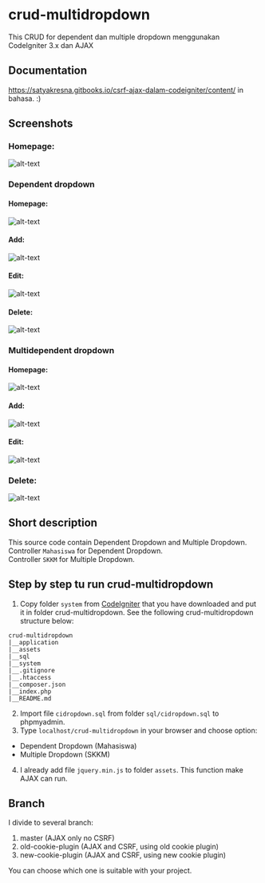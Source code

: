 # crud-multidropdown
This CRUD for dependent dan multiple dropdown menggunakan CodeIgniter 3.x dan AJAX

## Documentation
https://satyakresna.gitbooks.io/csrf-ajax-dalam-codeigniter/content/ in bahasa. :)

## Screenshots
### Homepage: <br>
![alt-text](https://github.com/satyakresna/crud-multidropdown/blob/old-cookie-plugin/screenshots/homepage.png "Homepage") <br>

### Dependent dropdown <br>
#### Homepage: <br>
![alt-text](https://github.com/satyakresna/crud-multidropdown/blob/old-cookie-plugin/screenshots/dependent%20dropdown.png "Dependent Dropdown homepage")<br>
#### Add: <br>
![alt-text](https://github.com/satyakresna/crud-multidropdown/blob/old-cookie-plugin/screenshots/dependent%20dropdown%20add.png "Dependent Dropdown Add")<br>
#### Edit: <br>
![alt-text](https://github.com/satyakresna/crud-multidropdown/blob/old-cookie-plugin/screenshots/dependent%20dropdown%20edit.png "Dependent Dropdown Edit")<br>
#### Delete: <br>
![alt-text](https://github.com/satyakresna/crud-multidropdown/blob/old-cookie-plugin/screenshots/dependent%20dropdown%20delete.png "Dependent Dropdown Delete")<br>

### Multidependent dropdown <br>
#### Homepage: <br>
![alt-text](https://github.com/satyakresna/crud-multidropdown/blob/old-cookie-plugin/screenshots/Multidependent%20dropdown.png "Multidependent dropdown homepage")<br>
#### Add: <br>
![alt-text](https://github.com/satyakresna/crud-multidropdown/blob/old-cookie-plugin/screenshots/Multidependent%20dropdown%20add.png "Dependent Dropdown Add")<br>
#### Edit: <br>
![alt-text](https://github.com/satyakresna/crud-multidropdown/blob/old-cookie-plugin/screenshots/Multidependent%20dropdown%20edit.png "Multidependent dropdown Edit")<br>
### Delete: <br>
![alt-text](https://github.com/satyakresna/crud-multidropdown/blob/old-cookie-plugin/screenshots/Multidependent%20dropdown%20delete.png "Multidependent dropdown Delete")<br>

## Short description
This source code contain Dependent Dropdown and Multiple Dropdown. <br>
Controller `Mahasiswa` for Dependent Dropdown. <br>
Controller `SKKM` for Multiple Dropdown. <br>

## Step by step tu run crud-multidropdown
1. Copy folder `system` from [CodeIgniter](https://codeigniter.com/download) that you have downloaded and put it in folder crud-multidropdown.
See the following crud-multidropdown structure below:
```
crud-multidropdown
|__application
|__assets
|__sql
|__system
|__.gitignore
|__.htaccess
|__composer.json
|__index.php
|__README.md
```
2. Import file `cidropdown.sql` from folder `sql/cidropdown.sql` to phpmyadmin.
3. Type `localhost/crud-multidropdown` in your browser and choose option:

  * Dependent Dropdown (Mahasiswa)
  * Multiple Dropdown (SKKM)

4. I already add file `jquery.min.js` to folder `assets`. This function make AJAX can run.

## Branch
I divide to several branch:
1. master (AJAX only no CSRF)
2. old-cookie-plugin (AJAX and CSRF, using old cookie plugin)
3. new-cookie-plugin (AJAX and CSRF, using new cookie plugin)

You can choose which one is suitable with your project.
